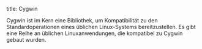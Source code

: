 title: Cygwin

Cygwin ist im Kern eine Bibliothek, um Kompatibilität zu den Standardoperationen eines üblichen Linux-Systems bereitzustellen. Es gibt eine Reihe an üblichen Linuxanwendungen, die kompatibel zu Cygwin gebaut wurden.
